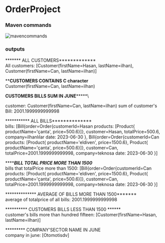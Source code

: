 # OrderProject
### Maven commands
![mavencommands](https://user-images.githubusercontent.com/57431420/219677950-bf8e0cc4-5c37-4428-8f84-766847f1c4fb.png)

### outputs
******* ALL CUSTOMERS*************\
All customers: [Customer(firstName=Hasan, lastName=ilhan), Customer(firstName=Can, lastName=ilhan)]

**********CUSTOMERS CONTAINS C character********\
Customer(firstName=Can, lastName=ilhan)

******CUSTOMERS BILLS SUM IN JUNE***********\

customer: Customer(firstName=Can, lastName=ilhan) sum of customer's Bill: 2001.1999999999998

*********** ALL BILLS**************\
bills: [Bill{order=Order{customerId=Hasan products: [Product{ productName='çanta', price=500.6}]}, customer=Hasan, totalPrice=500.6, company=ilhanlılar date: 2023-06-30
}, Bill{order=Order{customerId=Can products: [Product{ productName='eldiven', price=1500.6}, Product{ productName='çanta', price=500.6}]}, customer=Can, totalPrice=2001.1999999999998, company=teknosa date: 2023-06-30
}]

*************BILL TOTAL PRICE MORE THAN 1500*********\
bills that totalPrice more than 1500: [Bill{order=Order{customerId=Can products: [Product{ productName='eldiven', price=1500.6}, Product{ productName='çanta', price=500.6}]}, customer=Can, totalPrice=2001.1999999999998, company=teknosa date: 2023-06-30
}]

************** AVERAGE OF BILLS MORE THAN 1500******* \
  average of totalprice of all bills: 2001.1999999999998

********** CUSTOMERS BILLS LESS THAN 1500 ****** \
 customer's bills more than hundred fifteen: [Customer(firstName=Hasan, lastName=ilhan)]

********* COMPANY'SECTOR NAME IN JUNE \
company in june: [Otomotisdv]

